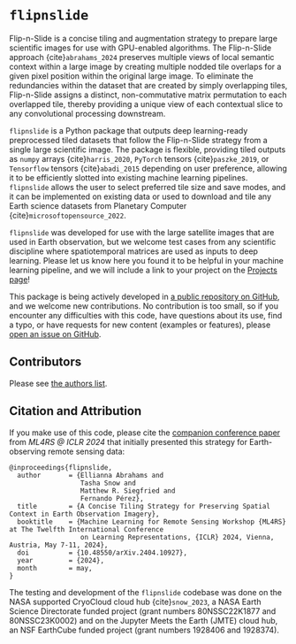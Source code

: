 # `flipnslide`


Flip-n-Slide is a concise tiling and augmentation strategy to prepare large 
scientific images for use with GPU-enabled algorithms. The Flip-n-Slide
approach {cite}`abrahams_2024` preserves multiple views of local semantic context
within a large image by creating multiple nodded tile overlaps for a given 
pixel position within the original large image. To eliminate the redundancies
within the dataset that are created by simply overlapping tiles, Flip-n-Slide
assigns a distinct, non-commutative matrix permutation to each overlapped 
tile, thereby providing a unique view of each contextual slice to any 
convolutional processing downstream. 


`flipnslide` is a Python package that outputs deep learning-ready preprocessed 
tiled datasets that follow the Flip-n-Slide strategy from a single large 
scientific image. The package is flexible, providing tiled outputs as `numpy` 
arrays {cite}`harris_2020`, `PyTorch` tensors {cite}`paszke_2019`, or `Tensorflow` tensors 
{cite}`abadi_2015` depending on user preference, allowing it to be efficiently slotted into 
existing machine learning pipelines. `flipnslide` allows the user to select preferred 
tile size and save modes, and it can be implemented on existing data or used to 
download and tile any Earth science datasets from Planetary Computer 
{cite}`microsoftopensource_2022`.


`flipnslide` was developed for use with the large satellite images that are used 
in Earth observation, but we welcome test cases from any scientific discipline where
spatiotemporal matrices are used as inputs to deep learning. Please let us know here 
you found it to be helpful in your machine learning pipeline, and we will include
a link to your project on the [Projects page]()! 


This package is being actively developed in 
[a public repository on GitHub](https://github.com/elliesch/flipnslide), 
and we welcome new contributions. No contribution is too small, so if you encounter any
difficulties with this code, have questions about its use, find a typo, or have 
requests for new content (examples or features), please 
[open an issue on GitHub](https://github.com/elliesch/flipnslide/issues).


## Contributors

Please see [the authors list](https://github.com/elliesch/flipnslide/blob/main/AUTHORS.md).


## Citation and Attribution

If you make use of this code, please cite the [companion conference paper](https://arxiv.org/abs/2404.10927) from
*ML4RS @ ICLR 2024* that initially presented this strategy for Earth-observing 
remote sensing data:

    @inproceedings{flipnslide,
      author       = {Ellianna Abrahams and
                      Tasha Snow and
                      Matthew R. Siegfried and
                      Fernando Pérez},
      title        = {A Concise Tiling Strategy for Preserving Spatial Context in Earth Observation Imagery},
      booktitle    = {Machine Learning for Remote Sensing Workshop {ML4RS} at The Twelfth International Conference 
                      on Learning Representations, {ICLR} 2024, Vienna, Austria, May 7-11, 2024},
      doi          = {10.48550/arXiv.2404.10927},
      year         = {2024},
      month        = may,
    }

The testing and development of the `flipnslide` codebase was done on the NASA supported CryoCloud cloud hub {cite}`snow_2023`, a NASA Earth Science Directorate funded project (grant numbers 80NSSC22K1877 and 80NSSC23K0002) and on the Jupyter Meets the Earth (JMTE) cloud hub, an NSF EarthCube funded project (grant numbers 1928406 and 1928374).

